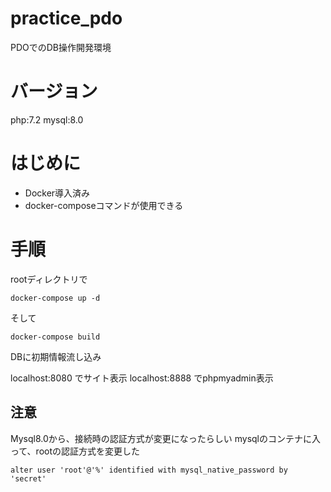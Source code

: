 # practice_pdo
 PDOでのDB操作開発環境
 
# バージョン
php:7.2
mysql:8.0

# はじめに
- Docker導入済み
- docker-composeコマンドが使用できる

# 手順
rootディレクトリで
```$xslt
docker-compose up -d
```
そして
```$xslt
docker-compose build
```
DBに初期情報流し込み

localhost:8080
でサイト表示
localhost:8888
でphpmyadmin表示

## 注意
Mysql8.0から、接続時の認証方式が変更になったらしい
mysqlのコンテナに入って、rootの認証方式を変更した
```
alter user 'root'@'%' identified with mysql_native_password by 'secret'
```
